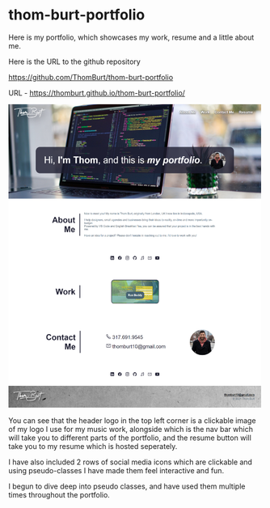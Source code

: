 # thom-burt-portfolio

Here is my portfolio, which showcases my work, resume and a little about me.

Here is the URL to the github repository

https://github.com/ThomBurt/thom-burt-portfolio


URL - https://thomburt.github.io/thom-burt-portfolio/



<img src="assets/images/2021-12-07-13-27-thomburt.github.io.png" alt="Thom Burt Portfolio" width="500" height="600">







You can see that the header logo in the top left corner is a clickable image of my logo I use for my music work, alongside which is the nav bar which will take you to different parts of the portfolio, and the resume button will take you to my resume which is hosted seperately.


I have also included 2 rows of social media icons which are clickable and using pseudo-classes I have made them feel interactive and fun.



I begun to dive deep into pseudo classes, and have used them multiple times throughout the portfolio.
